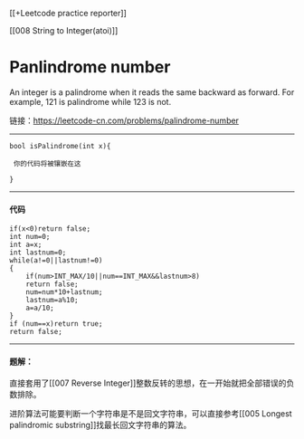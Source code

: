 [[+Leetcode practice reporter]]

[[008 String to Integer(atoi)]]

# Panlindrome number

An integer is a palindrome when it reads the same backward as forward. For example, 121 is palindrome while 123 is not.

链接：https://leetcode-cn.com/problems/palindrome-number

-------
```
bool isPalindrome(int x){

 你的代码将被镶嵌在这 

}
```

-----
#### 代码
```
if(x<0)return false;
int num=0;
int a=x;
int lastnum=0;
while(a!=0||lastnum!=0)
{
	if(num>INT_MAX/10||num==INT_MAX&&lastnum>8)
	return false;
	num=num*10+lastnum;
	lastnum=a%10;
	a=a/10;
}
if (num==x)return true;
return false;
```
-----

#### 题解：
直接套用了[[007 Reverse Integer]]整数反转的思想，在一开始就把全部错误的负数排除。

进阶算法可能要判断一个字符串是不是回文字符串，可以直接参考[[005 Longest palindromic substring]]找最长回文字符串的算法。
